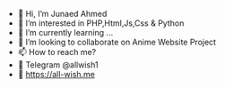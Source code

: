 - 👋 Hi, I’m Junaed Ahmed
- 👀 I’m interested in PHP,Html,Js,Css & Python
- 🌱 I’m currently learning ...
- 💞️ I’m looking to collaborate on Anime Website Project
- 📫 How to reach me?
- 👋 Telegram @allwish1
- 🔗 https://all-wish.me

<!---
Junaed721/Junaed721 is a ✨ special ✨ repository For Anime Lovers.
--->
